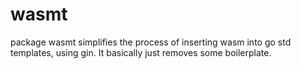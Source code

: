 # wasmt
package wasmt simplifies the process of inserting wasm into go std templates, using gin. It basically just removes some boilerplate.